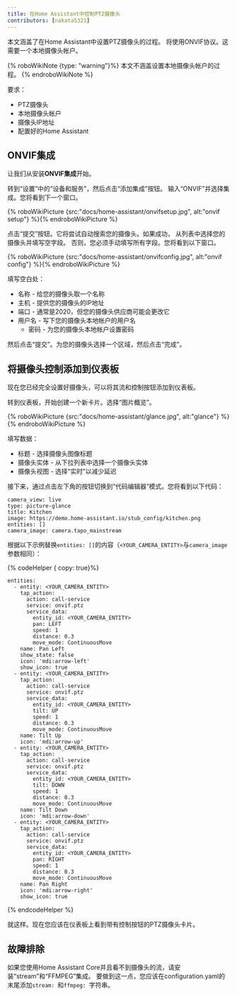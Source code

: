 ```yaml
---
title: 在Home Assistant中控制PTZ摄像头
contributors: [nakata5321]
---
```


本文涵盖了在Home Assistant中设置PTZ摄像头的过程。
将使用ONVIF协议。这需要一个本地摄像头帐户。

{% roboWikiNote {type: "warning"}%} 本文不涵盖设置本地摄像头帐户的过程。
{% endroboWikiNote %}


要求：
- PTZ摄像头
- 本地摄像头帐户
- 摄像头IP地址
- 配置好的Home Assistant

## ONVIF集成

让我们从安装**ONVIF集成**开始。

转到“设置”中的“设备和服务”，然后点击“添加集成”按钮。
输入“ONVIF”并选择集成。您将看到下一个窗口。

{% roboWikiPicture {src:"docs/home-assistant/onvifsetup.jpg", alt:"onvif setup"} %}{% endroboWikiPicture %}

点击“提交”按钮。它将尝试自动搜索您的摄像头。如果成功，
从列表中选择您的摄像头并填写空字段。
否则，您必须手动填写所有字段。您将看到以下窗口。

{% roboWikiPicture {src:"docs/home-assistant/onvifconfig.jpg", alt:"onvif config"} %}{% endroboWikiPicture %}

填写空白处：
- 名称 - 给您的摄像头取一个名称
- 主机 - 提供您的摄像头的IP地址
- 端口 - 通常是2020，但您的摄像头供应商可能会更改它
- 用户名 - 写下您的摄像头本地帐户的用户名
  - 密码 - 为您的摄像头本地帐户设置密码

然后点击“提交”。为您的摄像头选择一个区域，然后点击“完成”。

## 将摄像头控制添加到仪表板

现在您已经完全设置好摄像头，可以将其流和控制按钮添加到仪表板。

转到仪表板，开始创建一个新卡片。选择“图片概览”。

{% roboWikiPicture {src:"docs/home-assistant/glance.jpg", alt:"glance"} %}{% endroboWikiPicture %}

填写数据：
- 标题 - 选择摄像头图像标题
- 摄像头实体 - 从下拉列表中选择一个摄像头实体
- 摄像头视图 - 选择“实时”以减少延迟

接下来，通过点击左下角的按钮切换到“代码编辑器”模式。您将看到以下代码：
```shell
camera_view: live
type: picture-glance
title: Kitchen
image: https://demo.home-assistant.io/stub_config/kitchen.png
entities: []
camera_image: camera.tapo_mainstream
```

根据以下示例替换`entities: []`的内容（`<YOUR_CAMERA_ENTITY>`与`camera_image`参数相同）：

{% codeHelper { copy: true}%}

```
entities:
  - entity: <YOUR_CAMERA_ENTITY>
    tap_action:
      action: call-service
      service: onvif.ptz
      service_data:
        entity_id: <YOUR_CAMERA_ENTITY>
        pan: LEFT
        speed: 1
        distance: 0.3
        move_mode: ContinuousMove
    name: Pan Left
    show_state: false
    icon: 'mdi:arrow-left'
    show_icon: true
  - entity: <YOUR_CAMERA_ENTITY>
    tap_action:
      action: call-service
      service: onvif.ptz
      service_data:
        entity_id: <YOUR_CAMERA_ENTITY>
        tilt: UP
        speed: 1
        distance: 0.3
        move_mode: ContinuousMove
    name: Tilt Up
    icon: 'mdi:arrow-up'
  - entity: <YOUR_CAMERA_ENTITY>
    tap_action:
      action: call-service
      service: onvif.ptz
      service_data:
        entity_id: <YOUR_CAMERA_ENTITY>
        tilt: DOWN
        speed: 1
        distance: 0.3
        move_mode: ContinuousMove
    name: Tilt Down
    icon: 'mdi:arrow-down'
  - entity: <YOUR_CAMERA_ENTITY>
    tap_action:
      action: call-service
      service: onvif.ptz
      service_data:
        entity_id: <YOUR_CAMERA_ENTITY>
        pan: RIGHT
        speed: 1
        distance: 0.3
        move_mode: ContinuousMove
    name: Pan Right
    icon: 'mdi:arrow-right'
    show_icon: true
```

{% endcodeHelper %}

就这样。现在您应该在仪表板上看到带有控制按钮的PTZ摄像头卡片。

## 故障排除
如果您使用Home Assistant Core并且看不到摄像头的流，请安装“stream”和“FFMPEG”集成。
要做到这一点，您应该在configuration.yaml的末尾添加`stream: `和`ffmpeg: `字符串。